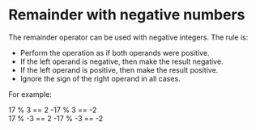 # Remainder with negative numbers

The remainder operator can be used with negative integers. The rule is:

- Perform the operation as if both operands were positive.
- If the left operand is negative, then make the result negative.
- If the left operand is positive, then make the result positive.
- Ignore the sign of the right operand in all cases.

For example:

17 %  3 == 2     -17 %  3 == -2     
17 % -3 == 2     -17 % -3 == -2